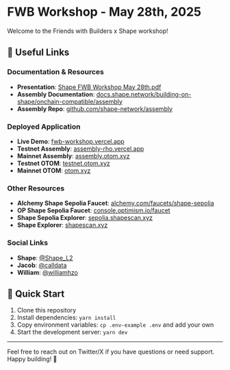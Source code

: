 # FWB Workshop - May 28th, 2025

Welcome to the Friends with Builders x Shape workshop!

## 🔗 Useful Links

### Documentation & Resources

- **Presentation**: [Shape FWB Workshop May 28th.pdf](https://github.com/shape-network/fwb-workshop-may-2025/raw/main/public/presentation.pdf)
- **Assembly Documentation**: [docs.shape.network/building-on-shape/onchain-compatible/assembly](https://docs.shape.network/building-on-shape/onchain-compatible/assembly)
- **Assembly Repo**: [github.com/shape-network/assembly](https://github.com/shape-network/assembly)

### Deployed Application

- **Live Demo**: [fwb-workshop.vercel.app](https://fwb-workshop.vercel.app/)
- **Testnet Assembly**: [assembly-rho.vercel.app](https://https://assembly-rho.vercel.app//)
- **Mainnet Assembly**: [assembly.otom.xyz](https://assembly.otom.xyz/)
- **Testnet OTOM**: [testnet.otom.xyz](https://testnet.otom.xyz/)
- **Mainnet OTOM**: [otom.xyz](https://otom.xyz/)

### Other Resources

- **Alchemy Shape Sepolia Faucet**: [alchemy.com/faucets/shape-sepolia](https://www.alchemy.com/faucets/shape-sepolia)
- **OP Shape Sepolia Faucet**: [console.optimism.io/faucet](https://console.optimism.io/faucet)
- **Shape Sepolia Explorer**: [sepolia.shapescan.xyz](https://sepolia.shapescan.xyz/token/0x489B90261Ccf74E4D3883fd8B2C6A19f6E8B2b06)
- **Shape Explorer**: [shapescan.xyz](https://shapescan.xyz/token/0x72b89472d81BADAf167FB21c128fAA5e495de904)

### Social Links

- **Shape**: [@Shape_L2](https://x.com/Shape_L2)
- **Jacob**: [@calldata](https://x.com/calldata)
- **William**: [@williamhzo](https://x.com/williamhzo)

## 🚀 Quick Start

1. Clone this repository
2. Install dependencies: `yarn install`
3. Copy environment variables: `cp .env-example .env` and add your own
4. Start the development server: `yarn dev`

---

Feel free to reach out on Twitter/X if you have questions or need support. Happy building! 🎉
